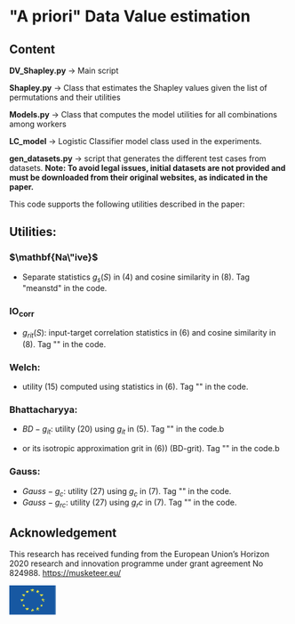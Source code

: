 # "A priori" Data Value estimation

## Content


**DV_Shapley.py** -> Main script

**Shapley.py**  -> Class that estimates the Shapley values given the list of permutations and their utilities

**Models.py** ->  Class that computes the model utilities for all combinations among workers

**LC_model** -> Logistic Classifier model class used in the experiments. 

**gen_datasets.py** -> script that generates the different test cases from datasets. **Note: To avoid legal issues, initial datasets are not provided and must be downloaded from their original websites, as indicated in the paper.**

This code supports the following utilities described in the paper:


## Utilities:


### $\mathbf{Na\"ive}$

* Separate statistics $g_s(S)$ in (4) and cosine similarity in (8). Tag "meanstd" in the code.

### $\mathbf{IO_{corr}}$ 

* $g_{rit}(S)$:  input-target correlation statistics in (6) and cosine similarity in (8). Tag "" in the code.

### **Welch**: 

* utility (15) computed using statistics in (6). Tag "" in the code.

### **Bhattacharyya**: 

* $BD-g_{it}$: utility (20) using $g_{it}$ in (5). Tag "" in the code.b

* or its isotropic approximation grit in (6)) (BD-grit). Tag "" in the code.b

### **Gauss**: 

* $Gauss-g_c$: utility (27) using $g_c$ in (7). Tag "" in the code.
* $Gauss-g_{rc}$: utility (27) using $g_rc$ in (7). Tag "" in the code.


## Acknowledgement 

This research has received funding from the European Union’s Horizon 2020 research and innovation programme under grant agreement No 824988. https://musketeer.eu/

![](./EU.png)